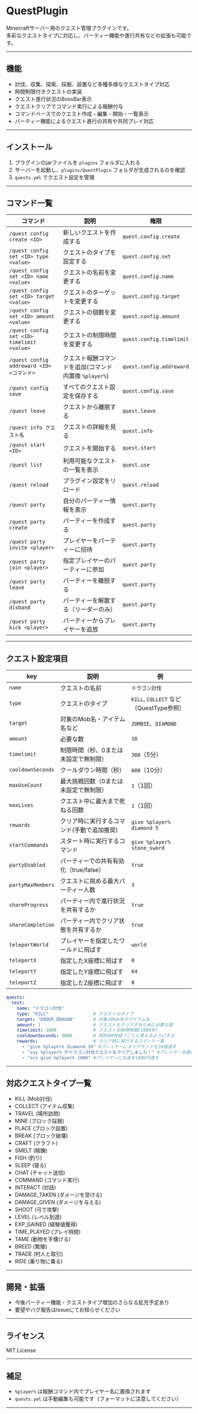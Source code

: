 # QuestPlugin

Minecraftサーバー用のクエスト管理プラグインです。  
多彩なクエストタイプに対応し、パーティー機能や進行共有などの拡張も可能です。

---

## 機能

- 討伐、収集、探索、採掘、設置など多種多様なクエストタイプ対応
- 時間制限付きクエストの実装
- クエスト進行状況のBossBar表示
- クエストクリアでコマンド実行による報酬付与
- コマンドベースでのクエスト作成・編集・開始・一覧表示
- パーティー機能によるクエスト進行の共有や共同プレイ対応

---

## インストール

1. プラグインのjarファイルを `plugins` フォルダに入れる
2. サーバーを起動し、`plugins/QuestPlugin` フォルダが生成されるのを確認
3. `quests.yml` でクエスト設定を管理

---

## コマンド一覧

| コマンド                                       | 説明                                | 権限                       |
|--------------------------------------------|-----------------------------------|--------------------------|
| `/quest config create <ID>`                | 新しいクエストを作成する                      | `quest.config.create`    |
| `/quest config set <ID> type <value>`      | クエストのタイプを設定する                     | `quest.config.set`       |
| `/quest config set <ID> name <value>`      | クエストの名前を変更する                      | `quest.config.name`      |
| `/quest config set <ID> target <value>`    | クエストのターゲットを変更する                   | `quest.config.target`    |
| `/quest config set <ID> amount <value>`    | クエストの個数を変更する                      | `quest.config.amount`    |
| `/quest config set <ID> timelimit <value>` | クエストの制限時間を変更する                    | `quest.config.timelimit` |
| `/quest config addreward <ID> <コマンド>`      | クエスト報酬コマンドを追加(コマンド内置換 `%player%`) | `quest.config.addreward` |
| `/quest config save`                       | すべてのクエスト設定を保存する                   | `quest.config.save`      |
| `/quest leave`                             | クエストから離脱する                        | `quest.leave`            |
| `/quest info クエスト名`                        | クエストの詳細を見る                        | `quest.info`             |
| `/quest start <ID>`                        | クエストを開始する                         | `quest.start`            |
| `/quest list`                              | 利用可能なクエストの一覧を表示                   | `quest.use`              |
| `/quest reload`                            | プラグイン設定をリロード                      | `quest.reload`           |
| `/quest party`                             | 自分のパーティー情報を表示                     | `quest.party`            |
| `/quest party create`                      | パーティーを作成する                        | `quest.party`            |
| `/quest party invite <player>`             | プレイヤーをパーティーに招待                    | `quest.party`            |
| `/quest party join <player>`               | 指定プレイヤーのパーティーに参加                  | `quest.party`            |
| `/quest party leave`                       | パーティーを離脱する                        | `quest.party`            |
| `/quest party disband`                     | パーティーを解散する（リーダーのみ）                | `quest.party`            |
| `/quest party kick <player>`               | パーティーからプレイヤーを追放                   | `quest.party`            |

---

## クエスト設定項目

| key             | 説明                       | 例                                 |
|-----------------|--------------------------|-----------------------------------|
| `name`          | クエストの名前                  | `ドラゴン討伐`                          |
| `type`          | クエストのタイプ                 | `KILL`, `COLLECT` など（QuestType参照） |
| `target`        | 対象のMob名・アイテム名など          | `ZOMBIE`、`DIAMOND`                |
| `amount`        | 必要な数                     | `10`                              |
| `timelimit`     | 制限時間（秒、0または未設定で無制限）      | `300`（5分）                         |
| `cooldownSeconds`     | クールダウン時間（秒）              | `600`（10分）                        |
| `maxUseCount`   | 最大挑戦回数（0または未設定で無制限）      | `1`（1回）                           |
| `maxLives`   | クエスト中に最大まで死ねる回数          | `1`（1回）                           |
| `rewards`       | クリア時に実行するコマンド(手動で追加推奨)   | `give %player% diamond 5`         |
| `startCommands`       | スタート時に実行するコマンド           | `give %player% stone_sword`         |
| `partyEnabled`  | パーティーでの共有有効化（true/false） | `true`                            |
| `partyMaxMembers`  | クエストに挑める最大パーティー人数        | `3`                               |
| `shareProgress` | パーティー内で進行状況を共有するか        | `true`                            |
| `shareCompletion`| パーティー内でクリア状態を共有するか       | `true`                            |
| `teleportWorld`| プレイヤーを指定したワールドに飛ばす       | `world`                           |
| `teleportX`| 指定したX座標に飛ばす              | `0`                               |
| `teleportY`| 指定したY座標に飛ばす              | `64`                              |
| `teleportZ`| 指定したZ座標に飛ばす              | `0`                               |
```yaml
quests:
  test:
    name: "ドラゴン討伐"
    type: "KILL"                 # クエストのタイプ
    target: "ENDER_DRAGON"       # 対象のMob名やアイテム名
    amount: 1                    # クエストをクリアするために必要な数
    timelimit: 1800              # クエストの制限時間(1800秒)
    cooldownSeconds: 3600        # 例3600秒経つごとに使えるようにする
    rewards:                     # クリア時に実行するコマンド一覧
      - "give %player% diamond 10" #プレイヤーにダイアモンドを10個渡す
      - "say %player% がドラゴン討伐クエストをクリアしました！" #プレイヤー全員にクエストクリアを告知する
      - "eco give %player% 1000" #プレイヤーにお金を1000円渡す
```
---

## 対応クエストタイプ一覧

- KILL (Mob討伐)
- COLLECT (アイテム収集)
- TRAVEL (場所訪問)
- MINE (ブロック採掘)
- PLACE (ブロック設置)
- BREAK (ブロック破壊)
- CRAFT (クラフト)
- SMELT (精錬)
- FISH (釣り)
- SLEEP (寝る)
- CHAT (チャット送信)
- COMMAND (コマンド実行)
- INTERACT (対話)
- DAMAGE_TAKEN (ダメージを受ける)
- DAMAGE_GIVEN (ダメージを与える)
- SHOOT (弓で攻撃)
- LEVEL (レベル到達)
- EXP_GAINED (経験値獲得)
- TIME_PLAYED (プレイ時間)
- TAME (動物を手懐ける)
- BREED (繁殖)
- TRADE (村人と取引)
- RIDE (乗り物に乗る)

---

## 開発・拡張

- 今後パーティー機能・クエストタイプ増加のさらなる拡充予定あり
- 要望やバグ報告はIssueにてお知らせください

---

## ライセンス

MIT License

---

## 補足

- `%player%` は報酬コマンド内でプレイヤー名に置換されます
- `quests.yml` は手動編集も可能です（フォーマットに注意してください）

---
